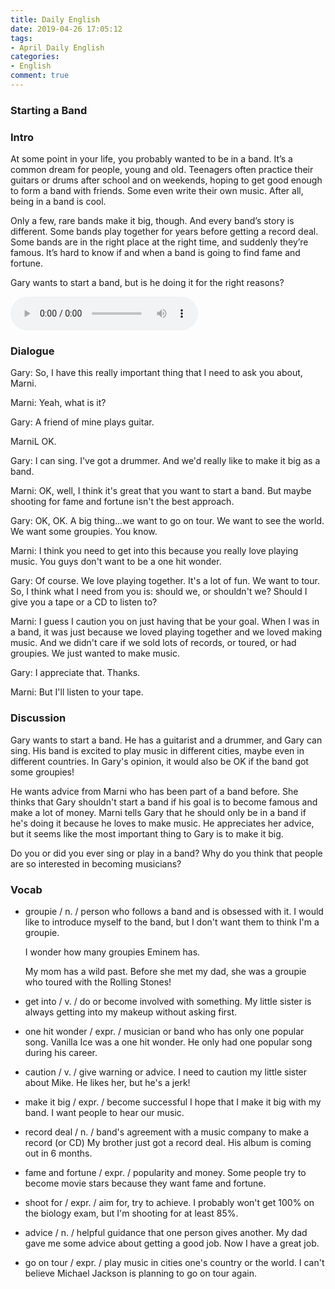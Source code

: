 ```yaml
---
title: Daily English
date: 2019-04-26 17:05:12
tags:
- April Daily English
categories:
- English
comment: true
---
```


### Starting a Band


### Intro
At some point in your life, you probably wanted to be in a band. It’s a common dream for people, young and old. Teenagers often practice their guitars or drums after school and on weekends, hoping to get good enough to form a band with friends. Some even write their own music. After all, being in a band is cool.

Only a few, rare bands make it big, though. And every band’s story is different. Some bands play together for years before getting a record deal. Some bands are in the right place at the right time, and suddenly they’re famous. It’s hard to know if and when a band is going to find fame and fortune.

Gary wants to start a band, but is he doing it for the right reasons?

<!-- more -->

<audio controls>
  <source src="https://audio.englishbaby.com/standard_lesson/dialog_audio/0000/0000/0006/6591_1396243245_595195.mp3" />
</audio>

### Dialogue
Gary: So, I have this really important thing that I need to ask you about, Marni.

Marni: Yeah, what is it?

Gary: A friend of mine plays guitar.

MarniL OK.

Gary: I can sing. I've got a drummer. And we'd really like to make it big as a band.

Marni: OK, well, I think it's great that you want to start a band. But maybe shooting for fame and fortune isn't the best approach.

Gary: OK, OK. A big thing...we want to go on tour. We want to see the world. We want some groupies. You know.

Marni: I think you need to get into this because you really love playing music. You guys don't want to be a one hit wonder.

Gary: Of course. We love playing together. It's a lot of fun. We want to tour. So, I think what I need from you is: should we, or shouldn't we? Should I give you a tape or a CD to listen to?

Marni: I guess I caution you on just having that be your goal. When I was in a band, it was just because we loved playing together and we loved making music. And we didn't care if we sold lots of records, or toured, or had groupies. We just wanted to make music.

Gary: I appreciate that. Thanks.

Marni: But I'll listen to your tape.

### Discussion
Gary wants to start a band. He has a guitarist and a drummer, and Gary can sing. His band is excited to play music in different cities, maybe even in different countries. In Gary's opinion, it would also be OK if the band got some groupies!

He wants advice from Marni who has been part of a band before. She thinks that Gary shouldn't start a band if his goal is to become famous and make a lot of money. Marni tells Gary that he should only be in a band if he's doing it because he loves to make music. He appreciates her advice, but it seems like the most important thing to Gary is to make it big.

Do you or did you ever sing or play in a band? Why do you think that people are so interested in becoming musicians?

### Vocab
- groupie / n. / person who follows a band and is obsessed with it.
  I would like to introduce myself to the band, but I don't want them to think I'm a groupie.

  I wonder how many groupies Eminem has.

  My mom has a wild past. Before she met my dad, she was a groupie who toured with the Rolling Stones!

- get into / v. / do or become involved with something.
  My little sister is always getting into my makeup without asking first.

- one hit wonder / expr. / musician or band who has only one popular song.
  Vanilla Ice was a one hit wonder. He only had one popular song during his career.

- caution / v. / give warning or advice.
  I need to caution my little sister about Mike. He likes her, but he's a jerk!

- make it big / expr. / become successful
  I hope that I make it big with my band. I want people to hear our music.

- record deal / n. / band's agreement with a music company to make a record (or CD)
  My brother just got a record deal. His album is coming out in 6 months.

- fame and fortune / expr. / popularity and money.
  Some people try to become movie stars because they want fame and fortune.

- shoot for / expr. / aim for, try to achieve.
  I probably won't get 100% on the biology exam, but I'm shooting for at least 85%.

- advice / n. / helpful guidance that one person gives another.
  My dad gave me some advice about getting a good job. Now I have a great job.

- go on tour / expr. / play music in cities one's country or the world.
  I can't believe Michael Jackson is planning to go on tour again.